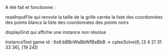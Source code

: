 A été fait et fonctionne :

readInputFile qui renvoie
	la taille de la grille carrée
	la liste des coordonnées des points blancs
	la liste des coordonnées des points noirs

displayGrid qui affiche une instance non résolue

InstanceTest game id : 6x6:bBBnWaBbWfBaBbB
	-> cplexSolve(6, [3 4 21 31 33 36], [19 24])